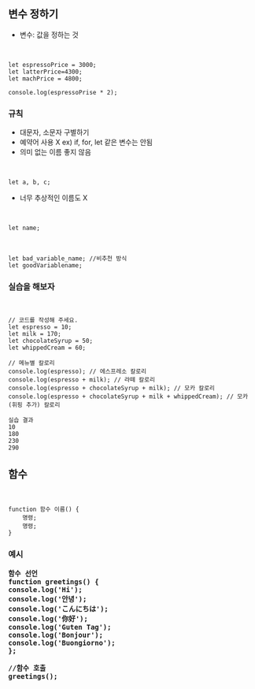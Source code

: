 <h2>변수 정하기 </h2>

- 변수: 값을 정하는 것

</br>

    let espressoPrice = 3000;
    let latterPrice=4300;
    let machPrice = 4800;

    console.log(espressoPrise * 2);

<h3> 규칙 </h3>

- 대문자, 소문자 구별하기
- 예약어 사용 X ex) if, for, let 같은 변수는 안됨
- 의미 없는 이름 좋지 않음 

</br> 

    let a, b, c;

- 너무 추상적인 이름도 X

</br>

    let name;

</br>

    let bad_variable_name; //비추천 방식
    let goodVariablename;

<h3> 실습을 해보자</h3>

</br>

    // 코드를 작성해 주세요.
    let espresso = 10;
    let milk = 170;
    let chocolateSyrup = 50;
    let whippedCream = 60;

    // 메뉴별 칼로리
    console.log(espresso); // 에스프레소 칼로리
    console.log(espresso + milk); // 라떼 칼로리
    console.log(espresso + chocolateSyrup + milk); // 모카 칼로리
    console.log(espresso + chocolateSyrup + milk + whippedCream); // 모카 (휘핑 추가) 칼로리

    실습 결과
    10
    180
    230
    290

<h2>함수 </h2>

</br> 

    function 함수 이름() {
        명령;
        명령;
    }

 <h3> 예시
 </br>

    함수 선언
    function greetings() {
    console.log('Hi');
    console.log('안녕');
    console.log('こんにちは');
    console.log('你好');
    console.log('Guten Tag');
    console.log('Bonjour');
    console.log('Buongiorno');
    };

    //함수 호출
    greetings();
